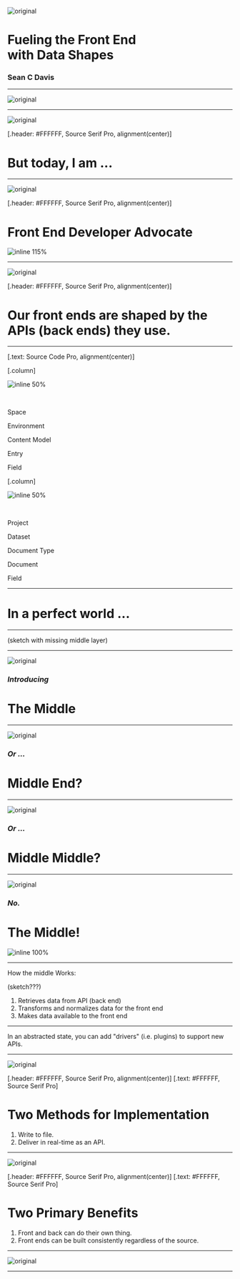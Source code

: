 ![original](../_assets/background/bg-shapes-logo.png)

# Fueling the Front End<br>with Data Shapes

### Sean C Davis

---

![original](../_assets/slides/scd-intro.png)

---

![original](../_assets/background/bg-blue-twitter.png)

[.header: #FFFFFF, Source Serif Pro, alignment(center)]

# But today, I am ...

---

![original](../_assets/background/bg-blue-twitter.png)

[.header: #FFFFFF, Source Serif Pro, alignment(center)]

# Front End Developer Advocate

![inline 115%](../_assets/gif/ted-lasso-woohoo.gif)

---

![original](../_assets/background/bg-green-twitter.png)

[.header: #FFFFFF, Source Serif Pro, alignment(center)]

# Our **front ends** are **shaped** by the **APIs** (back ends) they use.

---

[.text: Source Code Pro, alignment(center)]

[.column]

![inline 50%](../_assets/logo/contentful-logo.png)

<br>

Space

Environment

Content Model

Entry

Field

[.column]

![inline 50%](../_assets/logo/sanity-logo.png)

<br>

Project

Dataset

Document Type

Document

Field

---

# In a perfect world ...

---

(sketch with missing middle layer)

---

![original](../_assets/background/bg-shapes.png)

### _Introducing_

# The Middle

---

![original](../_assets/background/bg-shapes.png)

### _Or ..._

# Middle End?

---

![original](../_assets/background/bg-shapes.png)

### _Or ..._

# Middle Middle?

---

![original](../_assets/background/bg-shapes.png)

### _No._

# The Middle!

![inline 100%](../_assets/gif/the-middle.gif)

---

How the middle Works:

(sketch???)

1. Retrieves data from API (back end)
1. Transforms and normalizes data for the front end
1. Makes data available to the front end

---

In an abstracted state, you can add "drivers" (i.e. plugins) to support new APIs.

---

![original](../_assets/background/bg-blue-twitter.png)

[.header: #FFFFFF, Source Serif Pro, alignment(center)]
[.text: #FFFFFF, Source Serif Pro]

# Two Methods for Implementation

1. Write to file.
1. Deliver in real-time as an API.

---

![original](../_assets/background/bg-green-twitter.png)

[.header: #FFFFFF, Source Serif Pro, alignment(center)]
[.text: #FFFFFF, Source Serif Pro]

# Two Primary Benefits

1. Front and back can do their own thing.
1. Front ends can be built consistently regardless of the source.

---

![original](../_assets/slides/scd-thank-you.png)

---
